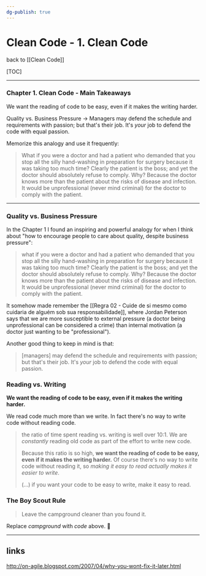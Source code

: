 ```yaml
---
dg-publish: true
---
```

# Clean Code - 1. Clean Code

back to [[Clean Code]]

[TOC]

---

### Chapter 1. Clean Code - Main Takeaways

We want the reading of code to be easy, even if it makes the writing harder.

Quality vs. Business Pressure -> Managers may defend the schedule and requirements with passion; but that's their job. It's *your* job to defend the code with equal passion.

Memorize this analogy and use it frequently:

> What if you were a doctor and had a patient who demanded that you stop all the silly hand-washing in preparation for surgery because it was taking too much time? Clearly the patient is the boss; and yet the doctor should absolutely refuse to comply. Why? Because the doctor knows more than the patient about the risks of disease and infection. It would be unprofessional (never mind criminal) for the doctor to comply with the patient.

---

### Quality vs. Business Pressure

In the Chapter 1 I found an inspiring and powerful analogy for when I think about "how to encourage people to care about quality, despite business pressure":

> what if you were a doctor and had a patient who demanded that you stop all the silly hand-washing in preparation for surgery because it was taking too much time? Clearly the patient is the boss; and yet the doctor should absolutely refuse to comply. Why? Because the doctor knows more than the patient about the risks of disease and infection. It would be unprofessional (never mind criminal) for the doctor to comply with the patient.

It somehow made remember the [[Regra 02 - Cuide de si mesmo como cuidaria de alguém sob sua responsabilidade]], where Jordan Peterson says that we are more susceptible to external pressure (a doctor being unprofessional can be considered a crime) than internal motivation (a doctor just wanting to be "professional").

Another good thing to keep in mind is that:

> [managers] may defend the schedule and requirements with passion; but that's their job. It's *your* job to defend the code with equal passion.


### Reading vs. Writing

**We want the reading of code to be easy, even if it makes the writing harder.**

We read code much more than we write. In fact there's no way to write code without reading code.

> the ratio of time spent reading vs. writing is well over 10:1. We are *constantly* reading old code as part of the effort to write new code.
> 
> Because this ratio is so high, **we want the reading of code to be easy, even if it makes the writing harder.** Of course there's no way to write code without reading it, so *making it easy to read actually makes it easier to write*.
> 
> (...) if you want your code to be easy to write, make it easy to read.


### The Boy Scout Rule

> Leave the campground cleaner than you found it.

Replace *campground* with *code* above. 🙂

---

## links

http://on-agile.blogspot.com/2007/04/why-you-wont-fix-it-later.html